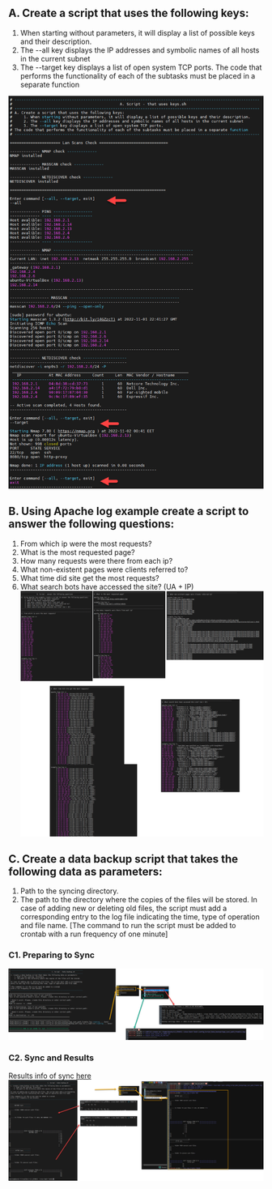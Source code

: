 ## A. Create a script that uses the following keys: 
1. When starting without parameters, it will display a list of possible keys and their description.  
2. The --all key displays the IP addresses and symbolic names of all hosts in the current subnet  
3. The --target key displays a list of open system TCP ports. 
The code that performs the functionality of each of the subtasks must be placed in a separate function 



![Screenshot A](https://github.com/Ivan2navI/L1_EPAM/blob/main/2.%20Linux%20Bash%20Task/!!!!%20RESULTS%20!!!/A%20task%20-%20result.png)


## B. Using Apache log example create a script to answer the following questions: 
1. From which ip were the most requests?  
2. What is the most requested page?  
3. How many requests were there from each ip?  
4. What non-existent pages were clients referred to?  
5. What time did site get the most requests?  
6. What search bots have accessed the site? (UA + IP) 
![Screenshot B](https://github.com/Ivan2navI/L1_EPAM/blob/main/2.%20Linux%20Bash%20Task/!!!!%20RESULTS%20!!!/B%20task%20-%20result.png)

## C. Create a data backup script that takes the following data as parameters: 
1. Path to the syncing  directory. 
2. The path to the directory where the copies of the files will be stored. 
In case of adding new or deleting old files, the script must add a corresponding entry to the log file indicating the time, type of operation and file name. [The command to run the script must be added to crontab with a run frequency of one minute]

### C1. Preparing to Sync

![Screenshot C1](https://github.com/Ivan2navI/L1_EPAM/blob/main/2.%20Linux%20Bash%20Task/!!!!%20RESULTS%20!!!/C%20task%20-%20result%201_Preparing.png)

### C2. Sync and Results
Results info of sync [here](https://github.com/Ivan2navI/L1_EPAM/tree/main/2.%20Linux%20Bash%20Task/!!!!%20RESULTS%20!!!/C%20task%20(files)/.config_Script_Data_backup)
![Screenshot C2](https://github.com/Ivan2navI/L1_EPAM/blob/main/2.%20Linux%20Bash%20Task/!!!!%20RESULTS%20!!!/C%20task%20-%20result%202_Sync.png)
